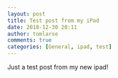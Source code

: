 ```yaml
---
layout: post
title: Test post from my iPad
date: 2010-12-30 20:11
author: tomlarse
comments: true
categories: [General, ipad, test]
---
```

Just a test post from my new ipad!
